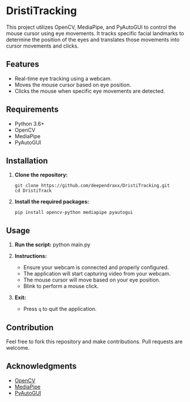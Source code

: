 # DristiTracking

This project utilizes OpenCV, MediaPipe, and PyAutoGUI to control the mouse cursor using eye movements. It tracks specific facial landmarks to determine the position of the eyes and translates those movements into cursor movements and clicks.

## Features

- Real-time eye tracking using a webcam.
- Moves the mouse cursor based on eye position.
- Clicks the mouse when specific eye movements are detected.

## Requirements

- Python 3.6+
- OpenCV
- MediaPipe
- PyAutoGUI

## Installation

1. **Clone the repository:**
   ``` 
   git clone https://github.com/deependraxx/DristiTracking.git
   cd DristiTrack
3. **Install the required packages:**
   ```
   pip install opencv-python mediapipe pyautogui

## Usage

1. **Run the script:**
     python main.py
   

3. **Instructions:**
   - Ensure your webcam is connected and properly configured.
   - The application will start capturing video from your webcam.
   - The mouse cursor will move based on your eye position.
   - Blink to perform a mouse click.

4. **Exit:**
   - Press `q` to quit the application.

## Contribution
Feel free to fork this repository and make contributions. Pull requests are welcome.

## Acknowledgments

- [OpenCV](https://opencv.org/)
- [MediaPipe](https://mediapipe.dev/)
- [PyAutoGUI](https://pyautogui.readthedocs.io/)
